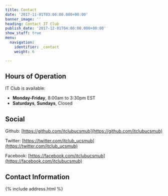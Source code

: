 ```yaml
---
title: Contact
date: '2017-11-01T03:00:00.000+00:00'
banner_image: ''
heading: Contact IT Club
publish_date: '2017-12-01T04:00:00.000+00:00'
show_staff: true
menu:
  navigation:
    identifier: _contact
    weight: 6

---
```

## Hours of Operation

IT Club is available:

* **Monday-Friday**, 8:00am to 3:30pm EST
* **Saturdays**, **Sundays**, Closed

## Social

Github: [https://github.com/itclubucsmub](https://github.com/itclubucsmub)

Twitter: [https://twitter.com/itclub_ucsmub](https://twitter.com/itclub_ucsmub)

Facebook: [https://facebook.com/itclubucsmub](https://facebook.com/itclubucsmub)

## Contact Information

{% include address.html %}
